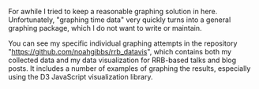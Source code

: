For awhile I tried to keep a reasonable graphing solution in
here. Unfortunately, "graphing time data" very quickly turns into a
general graphing package, which I do not want to write or maintain.

You can see my specific individual graphing attempts in the repository
"https://github.com/noahgibbs/rrb_datavis", which contains both my
collected data and my data visualization for RRB-based talks and blog
posts. It includes a number of examples of graphing the results,
especially using the D3 JavaScript visualization library.
